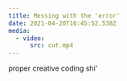 ```yaml
---
title: Messing with the 'error'
date: 2021-04-20T16:45:52.538Z
media:
  - video:
      src: cut.mp4
---
```

proper creative coding shi'